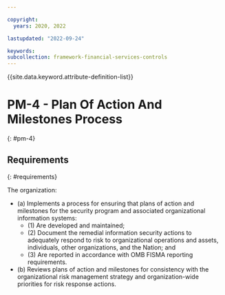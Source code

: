 ```yaml
---

copyright:
  years: 2020, 2022

lastupdated: "2022-09-24"

keywords: 
subcollection: framework-financial-services-controls
---
```


{{site.data.keyword.attribute-definition-list}}

         
# PM-4 - Plan Of Action And Milestones Process
{: #pm-4}

## Requirements
{: #requirements}

The organization:

- (a) Implements a process for ensuring that plans of action and milestones for the security program and associated organizational information systems:
    - (1) Are developed and maintained;
    - (2) Document the remedial information security actions to adequately respond to risk to organizational operations and assets, individuals, other organizations, and the Nation; and
    - (3) Are reported in accordance with OMB FISMA reporting requirements.
- (b) Reviews plans of action and milestones for consistency with the organizational risk management strategy and organization-wide priorities for risk response actions.

